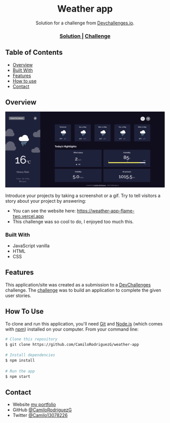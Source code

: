 <!-- Please update value in the {}  -->

<h1 align="center">Weather app</h1>

<div align="center">
   Solution for a challenge from  <a href="http://devchallenges.io" target="_blank">Devchallenges.io</a>.
</div>

<div align="center">
  <h3>
    <a href="https://weather-app-flame-two.vercel.app">
      Solution
    </a>
    <span> | </span>
    <a href="https://devchallenges.io/challenges/mM1UIenRhK808W8qmLWv">
      Challenge
    </a>
  </h3>
</div>

<!-- TABLE OF CONTENTS -->

## Table of Contents

- [Overview](#overview)
- [Built With](#built-with)
- [Features](#features)
- [How to use](#how-to-use)
- [Contact](#contact)

<!-- OVERVIEW -->

## Overview

![screenshot](https://github.com/CamiloRodriguezG/weather-app/blob/main/public/img/assets/screenshoot.png)

Introduce your projects by taking a screenshot or a gif. Try to tell visitors a story about your project by answering:

- You can see the website here: https://weather-app-flame-two.vercel.app
- This challenge was so cool to do, I enjoyed too much this.

### Built With

<!-- This section should list any major frameworks that you built your project using. Here are a few examples.-->

- JavaScript vanilla
- HTML
- CSS

## Features

<!-- List the features of your application or follow the template. Don't share the figma file here :) -->

This application/site was created as a submission to a [DevChallenges](https://devchallenges.io/challenges) challenge. The [challenge](https://devchallenges.io/challenges/mM1UIenRhK808W8qmLWv) was to build an application to complete the given user stories.

## How To Use

<!-- Example: -->

To clone and run this application, you'll need [Git](https://git-scm.com) and [Node.js](https://nodejs.org/en/download/) (which comes with [npm](http://npmjs.com)) installed on your computer. From your command line:

```bash
# Clone this repository
$ git clone https://github.com/CamiloRodriguezG/weather-app

# Install dependencies
$ npm install

# Run the app
$ npm start
```

## Contact

- Website [my portfolio](https://portfolio-mu-snowy.vercel.app)
- GitHub [@CamiloRodriguezG](https://github.com/CamiloRodriguezG)
- Twitter [@Camilo13078226](https://twitter.com/Camilo13078226)
